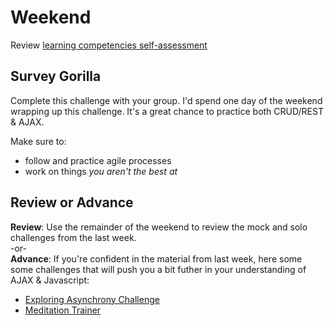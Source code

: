 # Weekend

Review [learning competencies self-assessment](./self-assessments.md)

## Survey Gorilla
Complete this challenge with your group. I'd spend one day of the weekend wrapping up this challenge. It's a great chance to practice both CRUD/REST & AJAX.

Make sure to:
- follow and practice agile processes
- work on things *you aren't the best at*

## Review or Advance
**Review**: Use the remainder of the weekend to review the mock and solo challenges from the last week.  
-or-  
**Advance**: If you're confident in the material from last week, here some some challenges that will push you a bit futher in your understanding of AJAX & Javascript:
* [Exploring Asynchrony Challenge](../../../../exploring-asynchrony-challenge)
* [Meditation Trainer](../../../../meditation-trainer-challenge)
